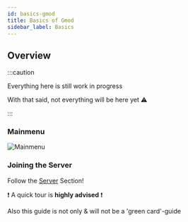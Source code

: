 ```yaml
---
id: basics-gmod
title: Basics of Gmod
sidebar_label: Basics
---
```


## Overview

:::caution

Everything here is still work in progress

With that said, not everything will be here yet ⚠

:::

### Mainmenu
![Mainmenu](/gmod_img/basics/menus/gmod_mainmenu.jpg)


### Joining the Server
Follow the [Server](basics-gmod-server) Section!

❗ A quick tour is **highly advised** ❗

Also this guide is not only & will not be a 'green card'-guide

